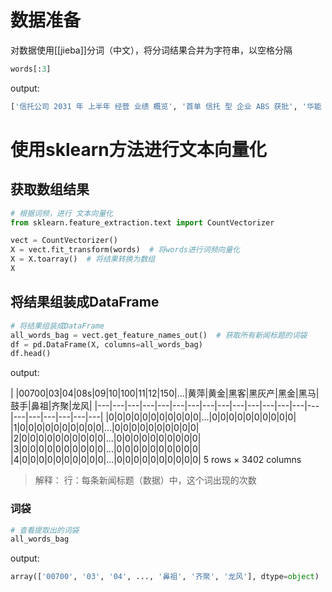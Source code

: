 # 数据准备

对数据使用[[jieba]]分词（中文），将分词结果合并为字符串，以空格分隔
```python
words[:3]
```
output:
```python
['信托公司 2031 年 上半年 经营 业绩 概览', '首单 信托 型 企业 ABS 获批', '华能 贵 诚信 托孙磊 : 金融 科技 助力 打造 开放 信托 生态']
```

# 使用sklearn方法进行文本向量化

## 获取数组结果
```python
# 根据词频，进行 文本向量化
from sklearn.feature_extraction.text import CountVectorizer

vect = CountVectorizer()
X = vect.fit_transform(words)  # 将words进行词频向量化
X = X.toarray()  # 将结果转换为数组
X
```

## 将结果组装成DataFrame
```python
# 将结果组装成DataFrame
all_words_bag = vect.get_feature_names_out()  # 获取所有新闻标题的词袋
df = pd.DataFrame(X, columns=all_words_bag)
df.head()
```
output:

| |00700|03|04|08s|09|10|100|11|12|150|...|黄萍|黄金|黑客|黑灰产|黑金|黑马|鼓手|鼻祖|齐聚|龙风|
|---|---|---|---|---|---|---|---|---|---|---|---|---|---|---|---|---|---|---|---|---|
|0|0|0|0|0|0|0|0|0|0|0|...|0|0|0|0|0|0|0|0|0|0|
|1|0|0|0|0|0|0|0|0|0|0|...|0|0|0|0|0|0|0|0|0|0|
|2|0|0|0|0|0|0|0|0|0|0|...|0|0|0|0|0|0|0|0|0|0|
|3|0|0|0|0|0|0|0|0|0|0|...|0|0|0|0|0|0|0|0|0|0|
|4|0|0|0|0|0|0|0|0|0|0|...|0|0|0|0|0|0|0|0|0|0|
5 rows × 3402 columns

>解释：
>行：每条新闻标题（数据）中，这个词出现的次数

### 词袋

```python
# 查看提取出的词袋
all_words_bag
```
output:
```python
array(['00700', '03', '04', ..., '鼻祖', '齐聚', '龙风'], dtype=object)
```
